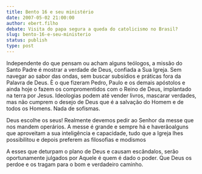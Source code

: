 ```yaml
---
title: Bento 16 e seu ministério
date: 2007-05-02 21:00:00
author: ebert.filho
debate: Visita do papa segura a queda do catolicismo no Brasil?
slug: bento-16-e-seu-ministerio
status: publish 
type: post
---
```


Independente do que pensam ou acham alguns teólogos, a missão do Santo Padre é mostrar a verdade de Deus, confiada a Sua Igreja. Sem navegar ao sabor das ondas, sem buscar subsídios e práticas fora da Palavra de Deus. È o que fizeram Pedro, Paulo e os demais apóstolos e ainda hoje o fazem os compromentidos com o Reino de Deus, implantado na terra por Jesus. Ideologias podem até vender livros, mascarar verdades, mas não cumprem o desejo de Deus que é a salvação do Homem e de todos os Homens. Nada de sofismas.  

Deus escolhe os seus! Realmente devemos pedir ao Senhor da messe que nos mandem operários. A messe é grande e sempre há e haverãoalguns que aproveitam a sua inteligência e capacidade, tudo que a Igreja lhes possibilitou e depois preferem as filosofias e modismos  

 A esses que deturpam o plano de Deus e causam escândalos, serão oportunamente julgados por Aquele é quem é dado o poder. Que Deus os perdoe e os tragam para o bom e verdadeiro caminho.
